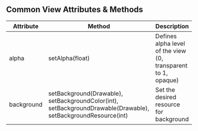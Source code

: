 
## Common View Attributes & Methods

Attribute | Method                | Description
----------|-----------------------|---------------------------------------------------------------
alpha     | setAlpha(float)       | Defines alpha level of the view (0, transparent to 1, opaque)
background| setBackground(Drawable), setBackgroundColor(int), setBackgroundDrawable(Drawable), setBackgroundResource(int) | Set the desired resource for background
